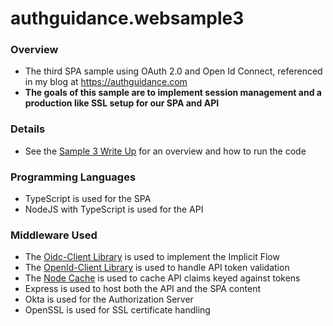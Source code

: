 # authguidance.websample3

### Overview

* The third SPA sample using OAuth 2.0 and Open Id Connect, referenced in my blog at https://authguidance.com
* **The goals of this sample are to implement session management and a production like SSL setup for our SPA and API**

### Details

* See the [Sample 3 Write Up](http://authguidance.com/2017/10/27/final-spa-overview/) for an overview and how to run the code

### Programming Languages

* TypeScript is used for the SPA
* NodeJS with TypeScript is used for the API

### Middleware Used

* The [Oidc-Client Library](https://github.com/IdentityModel/oidc-client-js) is used to implement the Implicit Flow
* The [OpenId-Client Library](https://github.com/panva/node-openid-client) is used to handle API token validation
* The [Node Cache](https://github.com/mpneuried/nodecache) is used to cache API claims keyed against tokens
* Express is used to host both the API and the SPA content
* Okta is used for the Authorization Server
* OpenSSL is used for SSL certificate handling
